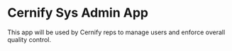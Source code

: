 # Cernify Sys Admin App

This app will be used by Cernify reps to manage users and enforce overall quality control.
